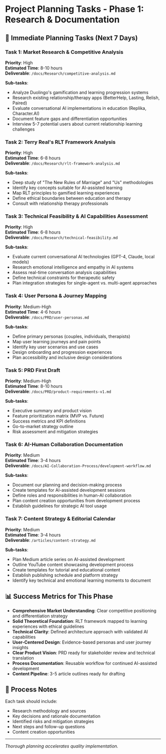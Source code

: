 # Project Planning Tasks - Phase 1: Research & Documentation

## 🎯 Immediate Planning Tasks (Next 7 Days)

### Task 1: Market Research & Competitive Analysis
**Priority**: High  
**Estimated Time**: 8-10 hours  
**Deliverable**: `/docs/Research/competitive-analysis.md`

**Sub-tasks**:
- Analyze Duolingo's gamification and learning progression systems
- Research existing relationship/therapy apps (BetterHelp, Lasting, Relish, Paired)
- Evaluate conversational AI implementations in education (Replika, Character.AI)
- Document feature gaps and differentiation opportunities
- Interview 5-7 potential users about current relationship learning challenges

### Task 2: Terry Real's RLT Framework Analysis
**Priority**: High  
**Estimated Time**: 6-8 hours  
**Deliverable**: `/docs/Research/rlt-framework-analysis.md`

**Sub-tasks**:
- Deep study of "The New Rules of Marriage" and "Us" methodologies
- Identify key concepts suitable for AI-assisted learning
- Map RLT principles to gamified learning experiences
- Define ethical boundaries between education and therapy
- Consult with relationship therapy professionals

### Task 3: Technical Feasibility & AI Capabilities Assessment
**Priority**: High  
**Estimated Time**: 6-8 hours  
**Deliverable**: `/docs/Research/technical-feasibility.md`

**Sub-tasks**:
- Evaluate current conversational AI technologies (GPT-4, Claude, local models)
- Research emotional intelligence and empathy in AI systems
- Assess real-time conversation analysis capabilities
- Define technical constraints for therapeutic safety
- Plan integration strategies for single-agent vs. multi-agent approaches

### Task 4: User Persona & Journey Mapping
**Priority**: Medium-High  
**Estimated Time**: 4-6 hours  
**Deliverable**: `/docs/PRD/user-personas.md`

**Sub-tasks**:
- Define primary personas (couples, individuals, therapists)
- Map user learning journeys and pain points
- Identify key user scenarios and use cases
- Design onboarding and progression experiences
- Plan accessibility and inclusive design considerations

### Task 5: PRD First Draft
**Priority**: Medium-High  
**Estimated Time**: 8-10 hours  
**Deliverable**: `/docs/PRD/product-requirements-v1.md`

**Sub-tasks**:
- Executive summary and product vision
- Feature prioritization matrix (MVP vs. Future)
- Success metrics and KPI definitions
- Go-to-market strategy outline
- Risk assessment and mitigation strategies

### Task 6: AI-Human Collaboration Documentation
**Priority**: Medium  
**Estimated Time**: 3-4 hours  
**Deliverable**: `/docs/AI-Collaboration-Process/development-workflow.md`

**Sub-tasks**:
- Document our planning and decision-making process
- Create templates for AI-assisted development sessions
- Define roles and responsibilities in human-AI collaboration
- Plan content creation opportunities from development process
- Establish guidelines for strategic AI tool usage

### Task 7: Content Strategy & Editorial Calendar
**Priority**: Medium  
**Estimated Time**: 3-4 hours  
**Deliverable**: `/articles/content-strategy.md`

**Sub-tasks**:
- Plan Medium article series on AI-assisted development
- Outline YouTube content showcasing development process
- Create templates for tutorial and educational content
- Establish publishing schedule and platform strategy
- Identify key technical and emotional learning moments to document

## 📊 Success Metrics for This Phase

- **Comprehensive Market Understanding**: Clear competitive positioning and differentiation strategy
- **Solid Theoretical Foundation**: RLT framework mapped to learning experiences with ethical guidelines
- **Technical Clarity**: Defined architecture approach with validated AI capabilities
- **User-Centered Design**: Evidence-based personas and user journey insights
- **Clear Product Vision**: PRD ready for stakeholder review and technical translation
- **Process Documentation**: Reusable workflow for continued AI-assisted development
- **Content Pipeline**: 3-5 article outlines ready for drafting

## 🔄 Process Notes

Each task should include:
- Research methodology and sources
- Key decisions and rationale documentation
- Identified risks and mitigation strategies
- Next steps and follow-up questions
- Content creation opportunities

---

*Thorough planning accelerates quality implementation.*
